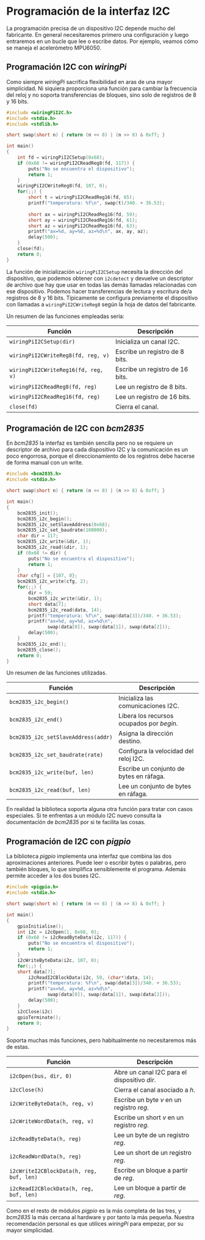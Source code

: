 [//]: # (-*- mode: markdown; coding: utf-8 -*-)

# Programación de la interfaz I2C

La programación precisa de un dispositivo I2C depende mucho del
fabricante.  En general necesitaremos primero una configuración y
luego entraremos en un bucle que lee o escribe datos.  Por ejemplo,
veamos cómo se maneja el acelerómetro MPU6050.


## Programación I2C con *wiringPi*

Como siempre *wiringPi* sacrifica flexibilidad en aras de una mayor
simplicidad.  Ni siquiera proporciona una función para cambiar la
frecuencia del reloj y no soporta transferencias de bloques, sino solo
de registros de 8 y 16 bits.

``` C
#include <wiringPiI2C.h>
#include <stdio.h>
#include <stdlib.h>

short swap(short n) { return (n << 8) | (n >> 8) & 0xff; }

int main()
{
    int fd = wiringPiI2CSetup(0x68);
    if (0x68 != wiringPiI2CReadReg8(fd, 117)) {
		puts("No se encuentra el dispositivo");
		return 1;
	}
    wiringPiI2CWriteReg8(fd, 107, 0);
    for(;;) {
		short t = wiringPiI2CReadReg16(fd, 65);
		printf("temperatura: %f\n", swap(t)/340. + 36.53);
		
		short ax = wiringPiI2CReadReg16(fd, 59);
		short ay = wiringPiI2CReadReg16(fd, 61);
		short az = wiringPiI2CReadReg16(fd, 63);
		printf("ax=%d, ay=%d, az=%d\n", ax, ay, az);
		delay(500);
    }
    close(fd);
	return 0;
}
```

La función de inicialización `wiringPiI2CSetup` necesita la
dirección del dispositivo, que podemos obtener con `i2cdetect`
y devuelve un descriptor de archivo que hay que usar en todas las
demás llamadas relacionadas con ese dispositivo.  Podemos hacer
transferencias de lectura y escritura de/a registros de 8 y 16 bits.
Típicamente se configura previamente el dispositivo con llamadas a
`wiringPiI2CWriteReg8` según la hoja de datos del fabricante.

Un resumen de las funciones empleadas sería:

Función                             | Descripción
------------------------------------|----------------------
`wiringPiI2CSetup(dir)`             | Inicializa un canal I2C.
`wiringPiI2CWriteReg8(fd, reg, v)`  | Escribe un registro de 8 bits.
`wiringPiI2CWriteReg16(fd, reg, v)` | Escribe un registro de 16 bits.
`wiringPiI2CReadReg8(fd, reg)`      | Lee un registro de 8 bits.
`wiringPiI2CReadReg16(fd, reg)`     | Lee un registro de 16 bits.
`close(fd)`                         | Cierra el canal.

## Programación de I2C con *bcm2835*

En *bcm2835* la interfaz es también sencilla pero no se requiere un
descriptor de archivo para cada dispositivo I2C y la comunicación es
un poco engorrosa, porque el direccionamiento de los registros debe
hacerse de forma manual con un write.


``` C
#include <bcm2835.h>
#include <stdio.h>

short swap(short n) { return (n << 8) | (n >> 8) & 0xff; }

int main()
{
	bcm2835_init();
	bcm2835_i2c_begin();
	bcm2835_i2c_setSlaveAddress(0x68);
	bcm2835_i2c_set_baudrate(100000);
	char dir = 117;
	bcm2835_i2c_write(&dir, 1);
	bcm2835_i2c_read(&dir, 1);
    if (0x68 != dir) {
		puts("No se encuentra el dispositivo");
		return 1;
	}
	char cfg[] = {107, 0};	
	bcm2835_i2c_write(cfg, 2);
    for(;;) {
		dir = 59;
		bcm2835_i2c_write(&dir, 1);
		short data[7];
		bcm2835_i2c_read(data, 14);
		printf("temperatura: %f\n", swap(data[3])/340. + 36.53);
		printf("ax=%d, ay=%d, az=%d\n",
			   swap(data[0]), swap(data[1]), swap(data[2]));
		delay(500);
    }
	bcm2835_i2c_end();
	bcm2835_close();
	return 0;
}
```

Un resumen de las funciones utilizadas.

Función                             | Descripción
------------------------------------|----------------------
`bcm2835_i2c_begin()`               | Inicializa las comunicaciones I2C.
`bcm2835_i2c_end()`                 | Libera los recursos ocupados por *begin*.
`bcm2835_i2c_setSlaveAddress(addr)` | Asigna la dirección destino.
`bcm2835_i2c_set_baudrate(rate)`    | Configura la velocidad del reloj I2C.
`bcm2835_i2c_write(buf, len)`       | Escribe un conjunto de bytes en ráfaga.
`bcm2835_i2c_read(buf, len)`        | Lee un conjunto de bytes en ráfaga.

En realidad la biblioteca soporta alguna otra función para tratar con
casos especiales.  Si te enfrentas a un módulo I2C nuevo consulta la
documentación de *bcm2835* por si te facilita las cosas.

## Programación de I2C con *pigpio*

La biblioteca *pigpio* implementa una interfaz que combina las dos
aproximaciones anteriores.  Puede leer o escribir bytes o palabras,
pero también bloques, lo que simplifica sensiblemente el programa.
Además permite acceder a los dos buses I2C.

``` C
#include <pigpio.h>
#include <stdio.h>

short swap(short n) { return (n << 8) | (n >> 8) & 0xff; }

int main()
{
    gpioInitialise();
    int i2c = i2cOpen(1, 0x68, 0);
    if (0x68 != i2cReadByteData(i2c, 117)) {
        puts("No se encuentra el dispositivo");
        return 1;
    }
    i2cWriteByteData(i2c, 107, 0);
    for(;;) {
	short data[7];
        i2cReadI2CBlockData(i2c, 59, (char*)data, 14);
        printf("temperatura: %f\n", swap(data[3])/340. + 36.53);
        printf("ax=%d, ay=%d, az=%d\n",
               swap(data[0]), swap(data[1]), swap(data[2]));
        delay(500);
    }
    i2cClose(i2c)
    gpioTerminate();
    return 0;
}
```

Soporta muchas más funciones, pero habitualmente no necesitaremos más de estas.

Función                             | Descripción
------------------------------------|----------------------
`i2cOpen(bus, dir, 0)`              | Abre un canal I2C para el dispositivo *dir*.
`i2cClose(h)`                       | Cierra el canal asociado a *h*.
`i2cWriteByteData(h, reg, v)`       | Escribe un byte *v* en un registro *reg*.
`i2cWriteWordData(h, reg, v)`       | Escribe un short *v* en un registro *reg*.
`i2cReadByteData(h, reg)`           | Lee un byte de un registro *reg*.
`i2cReadWordData(h, reg)`           | Lee un short de un registro *reg*.
`i2cWriteI2CBlockData(h, reg, buf, len)` | Escribe un bloque a partir de *reg*.
`i2cReadI2CBlockData(h, reg, buf, len)`  | Lee un bloque a partir de *reg*.

Como en el resto de módulos *pigpio* es la más completa de las tres, y
*bcm2835* la más cercana al hardware y por tanto la más pequeña.
Nuestra recomendación personal es que utilices *wiringPi* para
empezar, por su mayor simplicidad.
